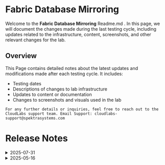 # Fabric Database Mirroring

Welcome to the **Fabric Database Mirroring** Readme.md . In this page, we will document the changes made during the last testing cycle, including updates related to the infrastructure, content, screenshots, and other relevant changes for the lab.

## Overview

This Page contains detailed notes about the latest updates and modifications made after each testing cycle. It includes:

- Testing dates
- Descriptions of changes to lab infrastructure
- Updates to content or documentation
- Changes to screenshots and visuals used in the lab

`For any further details or inquiries, feel free to reach out to the CloudLabs support team. Email Support: cloudlabs-support@spektrasystems.com`

# Release Notes

<details>
  <summary>2025-07-31</summary>

## Infrastructure Changes

NA

## Content Changes
 
  - Instructions are enhanced for user better understanding.

## Screenshot Updates

  - Updated Enhanced screenshots with clear instructions.
  - Added numbers in the screenshots to follow step by step.

## Testing Notes

- **Testing Date**: 2025-07-31

---
</details>


<details>
  <summary>2025-05-16</summary>

## Infrastructure Changes

NA

## Content Changes

NA

## Screenshot Updates

  - **Getting Started**: Enhanced with an updated architecture diagram.
  - **Lab 01**: Improved guidance by refining steps and addressing display-related adjustments.
  - **Lab 02**: Clarified instructions to account for UI behavior and ensured accuracy in query details.
  - **Lab 03**: Structured action items with numbering for better readability.
  - **Lab 05**: Refined instructions to reflect accurate data handling and outputs.


## Testing Notes

- **Testing Date**: 2025-05-16

---
</details>

